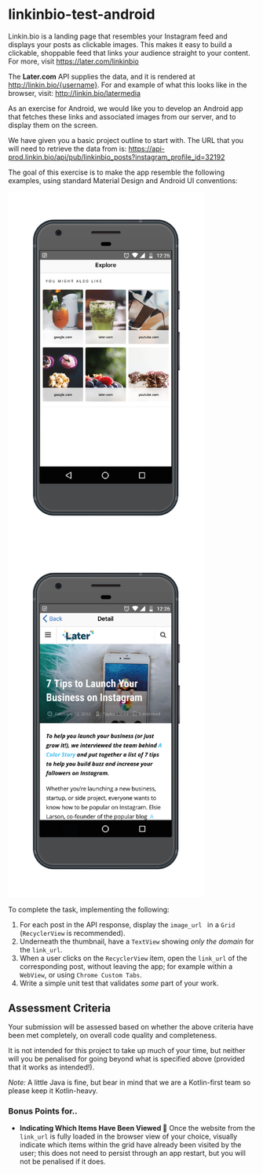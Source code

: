 # linkinbio-test-android
Linkin.bio is a landing page that resembles your Instagram feed and displays your posts as clickable images. This makes it easy to build a clickable, shoppable feed that links your audience straight to your content.
For more, visit https://later.com/linkinbio

The **Later.com** API supplies the data, and it is rendered at <http://linkin.bio/{username}>. For and example of what this looks like in the browser, visit: <http://linkin.bio/latermedia>

As an exercise for Android, we would like you to develop an Android app that fetches these links and associated images from our server, and to display them on the screen.

We have given you a basic project outline to start with. The URL that you will need to retrieve the data from is: <https://api-prod.linkin.bio/api/pub/linkinbio_posts?instagram_profile_id=32192>

The goal of this exercise is to make the app resemble the following examples, using standard Material Design and Android UI conventions:

<img src="explore-grod.png" width="400"><img src="detail-webview.png" width="400">

To complete the task, implementing the following:

1. For each post in the API response, display the `image_url ` in a `Grid` (`RecyclerView` is recommended).
2. Underneath the thumbnail, have a `TextView` showing *only the domain* for the `link_url`.
3. When a user clicks on the `RecyclerView` item, open the `link_url` of the corresponding post, without leaving the app; for example within a `WebView`, or using `Chrome Custom Tabs`.
4. Write a simple unit test that validates *some* part of your work.


## Assessment Criteria

Your submission will be assessed based on whether the above criteria have been met completely, on overall code quality and completeness.

It is not intended for this project to take up much of your time, but neither will you be penalised for going beyond what is specified above (provided that it works as intended!).

*Note:* A little Java is fine, but bear in mind that we are a Kotlin-first team so please keep it Kotlin-heavy.

### Bonus Points for..

* **Indicating Which Items Have Been Viewed 🧐** Once the website from the `link_url` is fully loaded in the browser view of your choice, visually indicate which items within the grid have already been visited by the user; this does not need to persist through an app restart, but you will not be penalised if it does.